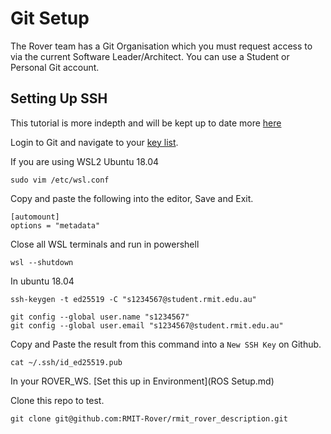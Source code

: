 # Git Setup

The Rover team has a Git Organisation which you must request access to via the current Software Leader/Architect. You can use a Student or Personal Git account.

## Setting Up SSH

This tutorial is more indepth and will be kept up to date more [here](https://docs.github.com/en/github/authenticating-to-github/connecting-to-github-with-ssh/generating-a-new-ssh-key-and-adding-it-to-the-ssh-agent)

Login to Git and navigate to your [key list](https://github.com/settings/keys).

If you are using WSL2 Ubuntu 18.04
```
sudo vim /etc/wsl.conf
```
Copy and paste the following into the editor, Save and Exit.

```
[automount]
options = "metadata"
```

Close all WSL terminals and run in powershell
```
wsl --shutdown
```

In ubuntu 18.04

```
ssh-keygen -t ed25519 -C "s1234567@student.rmit.edu.au"
```

```
git config --global user.name "s1234567"
git config --global user.email "s1234567@student.rmit.edu.au"
```


Copy and Paste the result from this command into a `New SSH Key` on Github.
```
cat ~/.ssh/id_ed25519.pub
```

In your ROVER_WS. [Set this up in Environment](ROS Setup.md)

Clone this repo to test.
```
git clone git@github.com:RMIT-Rover/rmit_rover_description.git
```

